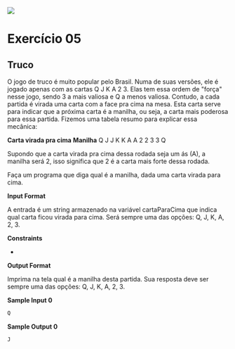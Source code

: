 ![](https://i.imgur.com/xG74tOh.png)

# Exercício 05

## Truco

O jogo de truco é muito popular pelo Brasil. Numa de suas versões, ele é jogado apenas com as cartas Q J K A 2 3. Elas tem essa ordem de "força" nesse jogo, sendo 3 a mais valiosa e Q a menos valiosa. Contudo, a cada partida é virada uma carta com a face pra cima na mesa. Esta carta serve para indicar que a próxima carta é a manilha, ou seja, a carta mais poderosa para essa partida. Fizemos uma tabela resumo para explicar essa mecânica:

**Carta virada pra cima**	 **Manilha**
         Q	                     J
         J	                     K
         K	                     A
         A	                     2
         2	                     3
         3	                     Q

Supondo que a carta virada pra cima dessa rodada seja um ás (A), a manilha será 2, isso significa que 2 é a carta mais forte dessa rodada.

Faça um programa que diga qual é a manilha, dada uma carta virada para cima.

**Input Format**

A entrada é um string armazenado na variável cartaParaCima que indica qual carta ficou virada para cima. Será sempre uma das opções: Q, J, K, A, 2, 3.

**Constraints**

-

**Output Format**

Imprima na tela qual é a manilha desta partida. Sua resposta deve ser sempre uma das opções: Q, J, K, A, 2, 3.

**Sample Input 0**
```javascript
Q
```

**Sample Output 0**
```
J
```